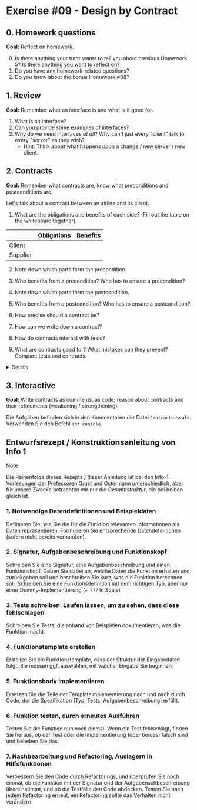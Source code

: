 # Exercise #09 - Design by Contract

## 0. Homework questions

**Goal:** Reflect on homework.

0. Is there anything your tutor wants to tell you about previous Homework 5? Is there anything you want to reflect on?
1. Do you have any homework-related questions?
2. Do you know about the bonus Homework #08?

## 1. Review

**Goal:** Remember what an interface is and what is it good for.

1. What is an interface?
2. Can you provide some examples of interfaces?
3. Why do we need interfaces _at all_? Why can't just every "client" talk to every "server" as they wish?
    - Hint: Think about what happens upon a change / new server / new client.

## 2. Contracts

**Goal:** Remember what contracts are, know what preconditions and postconditions are.

Let's talk about a contract between an airline and its client.
1. What are the obligations and benefits of each side? (Fill out the table on the whiteboard together).

|          | Obligations | Benefits |
|----------|-------------|----------|
| Client   |             |          |
| Supplier |             |          |

2. Note down which parts form the precondition.
3. Who benefits from a precondition? Who has to ensure a precondition?
4. Note down which parts form the postcondition.
5. Who benefits from a postcondition? Who has to ensure a postcondition?

6. How precise should a contract be?
7. How can we write down a contract?
8. How do contracts interact with tests?

9. What are contracts good for? What mistakes can they prevent? Compare tests and contracts.
<details>

![Walter Bright tweet](https://i.imgur.com/T6thg54.png)
https://twitter.com/WalterBright/status/1729244046479233337

</details>   

## 3. Interactive

**Goal:** Write contracts as comments, as code; reason about contracts and their refinements (weakening / strengthening).

Die Aufgaben befinden sich in den Kommentaren der Datei `Contracts.scala`.
Verwenden Sie den Befehl `sbt console`.

## Entwurfsrezept / Konstruktionsanleitung von Info 1

> [!Note]
> Die Reihenfolge dieses Rezepts / dieser Anleitung ist bei den Info-1-Vorlesungen der Professoren Grust und Ostermann unterschiedlich,
> aber für unsere Zwecke betrachten wir nur die _Gesamtstruktur_, die bei beiden gleich ist.

### 1. Notwendige Datendefinitionen und Beispieldaten
Definieren Sie, wie Sie die für die Funktion relevanten Informationen als Daten repräsentieren.
Formulieren Sie entsprechende Datendefinitionen (sofern nicht bereits vorhanden).

### 2. Signatur, Aufgabenbeschreibung und Funktionskopf
Schreiben Sie eine Signatur, eine Aufgabenbeschreibung und einen Funktionskopf.
Geben Sie dabei an, welche Daten die Funktion erhalten und zurückgeben soll
und beschreiben Sie kurz, was die Funktion berechnen soll.
Schreiben Sie eine Funktionsdefinition mit dem richtigen Typ, aber nur einer Dummy-Implementierung (`= ???` in Scala)

### 3. Tests schreiben. Laufen lassen, um zu sehen, dass diese fehlschlagen
Schreiben Sie Tests, die anhand von Beispielen dokumentieren, was die Funktion macht.

### 4. Funktionstemplate erstellen
Erstellen Sie ein Funktionstemplate, dass der Struktur der Eingabedaten folgt.
Sie müssen ggf. auswählen, mit welcher Eingabe Sie beginnen.

### 5. Funktionsbody implementieren
Ersetzen Sie die Teile der Templateimplementierung nach und nach durch Code,
der die Spezifikation (Typ, Tests, Aufgabenbeschreibung) erfüllt.

### 6. Funktion testen, durch erneutes Ausführen
Testen Sie die Funktion nun noch einmal.
Wenn ein Test fehlschlägt, finden Sie heraus, ob der Test oder die Implementierung (oder beides) falsch sind und beheben Sie das.

### 7. Nachbearbeitung und Refactoring, Auslagern in Hilfsfunktionen
Verbessern Sie den Code durch Refactorings, und überprüfen Sie noch einmal, ob die Funktion mit der Signatur und der Aufgabenschbeschreibung übereinstimmt,
und ob die Testfälle den Code abdecken.
Testen Sie nach jedem Refactoring erneut, ein Refactoring sollte das Verhalten nicht verändern.
